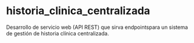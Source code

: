 # historia_clinica_centralizada
Desarrollo de servicio web (API REST) que sirva endpointspara un sistema de gestión de historia clínica centralizada.

